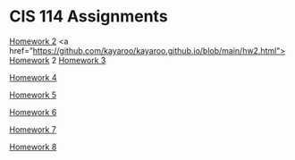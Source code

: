 # CIS 114 Assignments
<a href="#" class="button">Homework 2</a> 
<a href=”https://github.com/kayaroo/kayaroo.github.io/blob/main/hw2.html">Homework 2</a>
<a href="#" class="button">Homework 3</a>

<a href="#" class="button">Homework 4</a>

<a href="#" class="button">Homework 5</a>

<a href="#" class="button">Homework 6</a>

<a href="#" class="button">Homework 7</a>

<a href="#" class="button">Homework 8</a>

